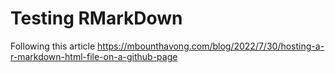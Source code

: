 # Testing RMarkDown 

Following this article https://mbounthavong.com/blog/2022/7/30/hosting-a-r-markdown-html-file-on-a-github-page
